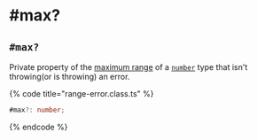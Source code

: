 # #max?

## `#max?`

Private property of the [maximum range](../../getting-started/basic-concepts.md#range) of a [`number`](https://developer.mozilla.org/en-US/docs/Web/JavaScript/Reference/Global\_Objects/Number) type that isn't throwing(or is throwing) an error.

{% code title="range-error.class.ts" %}
```typescript
#max?: number;
```
{% endcode %}
